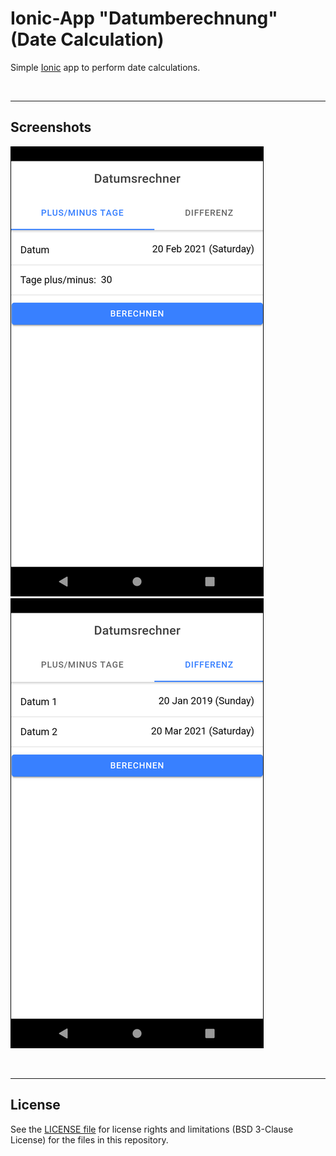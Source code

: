 # Ionic-App "Datumberechnung" (Date Calculation) #

Simple [Ionic](https://ionicframework.com) app to perform date calculations.

<br>

----
## Screenshots ##

![Screenshot 1](screenshot_1.png)  ![Screenshot 2](screenshot_2.png)

<br>

----
## License ##

See the [LICENSE file](LICENSE.md) for license rights and limitations (BSD 3-Clause License)
for the files in this repository.
